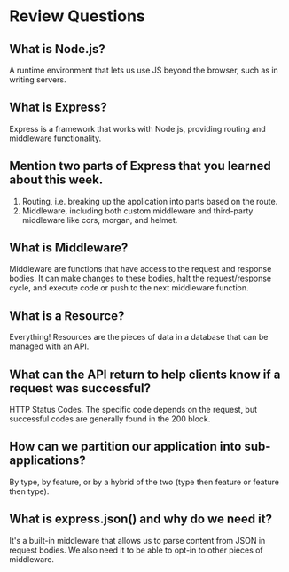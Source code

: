 # Review Questions

## What is Node.js?
A runtime environment that lets us use JS beyond the browser, such as in writing servers.

## What is Express?
Express is a framework that works with Node.js, providing routing and middleware functionality.

## Mention two parts of Express that you learned about this week.
1. Routing, i.e. breaking up the application into parts based on the route.
2. Middleware, including both custom middleware and third-party middleware like cors, morgan, and helmet.

## What is Middleware?
Middleware are functions that have access to the request and response bodies. It can make changes to these bodies, halt the request/response cycle, and execute code or push to the next middleware function.

## What is a Resource?
Everything! Resources are the pieces of data in a database that can be managed with an API. 

## What can the API return to help clients know if a request was successful?
HTTP Status Codes. The specific code depends on the request, but successful codes are generally found in the 200 block.

## How can we partition our application into sub-applications?
By type, by feature, or by a hybrid of the two (type then feature or feature then type).

## What is express.json() and why do we need it?
It's a built-in middleware that allows us to parse content from JSON in request bodies. We also need it to be able to opt-in to other pieces of middleware. 